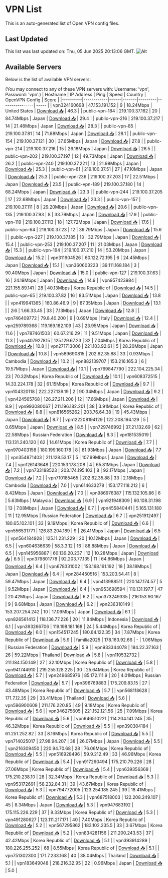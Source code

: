 # VPN List

This is an auto-generated list of Open VPN config files.

## Last Updated

This list was last updated on: Thu, 05 Jun 2025 20:13:06 GMT.
![Alt](https://repobeats.axiom.co/api/embed/186b98318ef1479477931607c1ad7d823f12451f.svg "Repobeats analytics image")

## Available Servers

Below is the list of available VPN servers:

(You may connect to any of these VPN servers with: Username: 'vpn', Password: 'vpn'.)
| Hostname | IP Address | Ping | Speed | Country | OpenVPN Config | Score |
|----------|------------|------|-------|---------|----------------| ----- |
| vpn324160698 | 47.153.191.152 | 9 | 18.24Mbps | United States | [Download 📥](./configs/server_0_US.ovpn) | 46.3 |
| public-vpn-184 | 219.100.37.162 | 20 | 84.74Mbps | Japan | [Download 📥](./configs/server_1_JP.ovpn) | 29.4 |
| public-vpn-216 | 219.100.37.217 | 14 | 21.48Mbps | Japan | [Download 📥](./configs/server_2_JP.ovpn) | 28.3 |
| public-vpn-85 | 219.100.37.81 | 14 | 71.88Mbps | Japan | [Download 📥](./configs/server_3_JP.ovpn) | 28.1 |
| public-vpn-154 | 219.100.37.121 | 30 | 37.65Mbps | Japan | [Download 📥](./configs/server_4_JP.ovpn) | 27.8 |
| public-vpn-214 | 219.100.37.216 | 15 | 26.18Mbps | Japan | [Download 📥](./configs/server_5_JP.ovpn) | 26.5 |
| public-vpn-202 | 219.100.37.197 | 12 | 49.73Mbps | Japan | [Download 📥](./configs/server_6_JP.ovpn) | 26.2 |
| public-vpn-240 | 219.100.37.221 | 13 | 21.98Mbps | Japan | [Download 📥](./configs/server_7_JP.ovpn) | 25.3 |
| public-vpn-61 | 219.100.37.51 | 27 | 47.10Mbps | Japan | [Download 📥](./configs/server_8_JP.ovpn) | 25.3 |
| public-vpn-236 | 219.100.37.203 | 17 | 22.51Mbps | Japan | [Download 📥](./configs/server_9_JP.ovpn) | 23.5 |
| public-vpn-189 | 219.100.37.180 | 14 | 68.24Mbps | Japan | [Download 📥](./configs/server_10_JP.ovpn) | 23.3 |
| public-vpn-244 | 219.100.37.205 | 17 | 22.68Mbps | Japan | [Download 📥](./configs/server_11_JP.ovpn) | 23.3 |
| public-vpn-157 | 219.100.37.111 | 8 | 29.20Mbps | Japan | [Download 📥](./configs/server_12_JP.ovpn) | 20.6 |
| public-vpn-135 | 219.100.37.93 | 8 | 33.79Mbps | Japan | [Download 📥](./configs/server_13_JP.ovpn) | 17.9 |
| public-vpn-119 | 219.100.37.113 | 18 | 127.72Mbps | Japan | [Download 📥](./configs/server_14_JP.ovpn) | 17.6 |
| public-vpn-64 | 219.100.37.23 | 12 | 39.79Mbps | Japan | [Download 📥](./configs/server_15_JP.ovpn) | 15.6 |
| public-vpn-227 | 219.100.37.185 | 13 | 32.79Mbps | Japan | [Download 📥](./configs/server_16_JP.ovpn) | 15.4 |
| public-vpn-253 | 219.100.37.207 | 11 | 21.03Mbps | Japan | [Download 📥](./configs/server_17_JP.ovpn) | 15.3 |
| public-vpn-194 | 219.100.37.210 | 14 | 53.20Mbps | Japan | [Download 📥](./configs/server_18_JP.ovpn) | 15.2 |
| vpn311904526 | 60.122.72.195 | 6 | 24.45Mbps | Japan | [Download 📥](./configs/server_19_JP.ovpn) | 15.1 |
| vpn360603223 | 39.111.168.184 | 3 | 90.40Mbps | Japan | [Download 📥](./configs/server_20_JP.ovpn) | 15.0 |
| public-vpn-127 | 219.100.37.63 | 16 | 24.19Mbps | Japan | [Download 📥](./configs/server_21_JP.ovpn) | 14.9 |
| vpn957423984 | 221.155.89.141 | 28 | 40.13Mbps | Korea Republic of | [Download 📥](./configs/server_22_KR.ovpn) | 14.5 |
| public-vpn-65 | 219.100.37.82 | 16 | 83.51Mbps | Japan | [Download 📥](./configs/server_23_JP.ovpn) | 13.8 |
| vpn419941365 | 160.86.46.9 | 9 | 87.35Mbps | Japan | [Download 📥](./configs/server_24_JP.ovpn) | 13.1 |
| 2i6 | 1.66.33.45 | 33 | 7.13Mbps | Japan | [Download 📥](./configs/server_25_JP.ovpn) | 12.8 |
| vpn746409772 | 79.8.40.200 | 9 | 0.69Mbps | Italy | [Download 📥](./configs/server_26_IT.ovpn) | 12.4 |
| vpn259789368 | 119.169.182.109 | 43 | 23.95Mbps | Japan | [Download 📥](./configs/server_27_JP.ovpn) | 11.6 |
| vpn787461503 | 60.67.216.29 | 11 | 9.51Mbps | Japan | [Download 📥](./configs/server_28_JP.ovpn) | 11.3 |
| vpn407927815 | 125.129.67.23 | 32 | 7.04Mbps | Korea Republic of | [Download 📥](./configs/server_29_KR.ovpn) | 10.8 |
| vpn271713006 | 221.103.92.61 | 5 | 28.20Mbps | Japan | [Download 📥](./configs/server_30_JP.ovpn) | 10.8 |
| vpn589690815 | 202.62.35.88 | 33 | 0.93Mbps | Cambodia | [Download 📥](./configs/server_31_KH.ovpn) | 10.2 |
| vpn882139707 | 153.216.165.3 | 6 | 19.57Mbps | Japan | [Download 📥](./configs/server_32_JP.ovpn) | 10.1 |
| vpn769847790 | 222.104.225.34 | 23 | 70.32Mbps | Korea Republic of | [Download 📥](./configs/server_33_KR.ovpn) | 10.1 |
| vpn608372515 | 14.33.224.178 | 32 | 61.15Mbps | Korea Republic of | [Download 📥](./configs/server_34_KR.ovpn) | 9.7 |
| vpn104320118 | 222.227.139.19 | 2 | 90.34Mbps | Japan | [Download 📥](./configs/server_35_JP.ovpn) | 9.2 |
| vpn424565768 | 126.27.211.206 | 12 | 17.66Mbps | Japan | [Download 📥](./configs/server_36_JP.ovpn) | 8.9 |
| vpn993080067 | 211.196.182.201 | 38 | 3.91Mbps | Korea Republic of | [Download 📥](./configs/server_37_KR.ovpn) | 8.8 |
| vpn816565262 | 203.76.64.38 | 19 | 45.43Mbps | Japan | [Download 📥](./configs/server_38_JP.ovpn) | 8.7 |
| vpn122208194129 | 122.208.194.129 | 5 | 0.65Mbps | Japan | [Download 📥](./configs/server_39_JP.ovpn) | 8.5 |
| vpn729746992 | 37.21.132.69 | 62 | 22.58Mbps | Russian Federation | [Download 📥](./configs/server_40_RU.ovpn) | 8.3 |
| vpn181535019 | 113.131.240.120 | 62 | 14.61Mbps | Korea Republic of | [Download 📥](./configs/server_41_KR.ovpn) | 7.7 |
| vpn970403158 | 180.199.160.178 | 8 | 81.93Mbps | Japan | [Download 📥](./configs/server_42_JP.ovpn) | 7.7 |
| vpn354871403 | 211.128.53.17 | 5 | 107.99Mbps | Japan | [Download 📥](./configs/server_43_JP.ovpn) | 7.4 |
| vpn126143648 | 220.153.178.208 | 4 | 65.81Mbps | Japan | [Download 📥](./configs/server_44_JP.ovpn) | 7.2 |
| vpn733188523 | 203.174.195.103 | 8 | 92.17Mbps | Japan | [Download 📥](./configs/server_45_JP.ovpn) | 7.2 |
| vpn710185465 | 202.62.35.88 | 33 | 2.18Mbps | Cambodia | [Download 📥](./configs/server_46_KH.ovpn) | 7.0 |
| vpn614633278 | 153.177.118.212 | 6 | 8.42Mbps | Japan | [Download 📥](./configs/server_47_JP.ovpn) | 7.0 |
| vpn986976387 | 115.132.105.86 | 6 | 5.63Mbps | Malaysia | [Download 📥](./configs/server_48_MY.ovpn) | 6.9 |
| vpn921948309 | 60.108.31.198 | 13 | 7.08Mbps | Japan | [Download 📥](./configs/server_49_JP.ovpn) | 6.7 |
| vpn455840441 | 5.165.131.180 | 11 | 12.95Mbps | Russian Federation | [Download 📥](./configs/server_50_RU.ovpn) | 6.7 |
| vpn251912497 | 180.65.102.101 | 33 | 9.19Mbps | Korea Republic of | [Download 📥](./configs/server_51_KR.ovpn) | 6.6 |
| vpn556531771 | 126.83.204.189 | 9 | 26.41Mbps | Japan | [Download 📥](./configs/server_52_JP.ovpn) | 6.5 |
| vpn564184928 | 125.11.231.229 | 20 | 10.12Mbps | Japan | [Download 📥](./configs/server_53_JP.ovpn) | 6.5 |
| vpn604636639 | 58.3.3.12 | 16 | 88.88Mbps | Japan | [Download 📥](./configs/server_54_JP.ovpn) | 6.5 |
| vpn145956887 | 60.139.20.237 | 12 | 10.28Mbps | Japan | [Download 📥](./configs/server_55_JP.ovpn) | 6.5 |
| vpn379801778 | 92.203.77.135 | 11 | 64.86Mbps | Japan | [Download 📥](./configs/server_56_JP.ovpn) | 6.4 |
| vpn678331002 | 153.168.161.192 | 18 | 38.18Mbps | Japan | [Download 📥](./configs/server_57_JP.ovpn) | 6.4 |
| vpn284450516 | 153.203.54.41 | 8 | 59.47Mbps | Japan | [Download 📥](./configs/server_58_JP.ovpn) | 6.4 |
| vpn413988511 | 220.147.174.57 | 5 | 9.52Mbps | Japan | [Download 📥](./configs/server_59_JP.ovpn) | 6.4 |
| vpn953698594 | 110.131.197.7 | 47 | 20.42Mbps | Japan | [Download 📥](./configs/server_60_JP.ovpn) | 6.2 |
| vpn373249335 | 216.153.90.167 | 9 | 9.68Mbps | Japan | [Download 📥](./configs/server_61_JP.ovpn) | 6.2 |
| vpn236310149 | 153.207.254.242 | 10 | 17.09Mbps | Japan | [Download 📥](./configs/server_62_JP.ovpn) | 6.1 |
| vpn826561413 | 118.136.77.226 | 20 | 11.84Mbps | Indonesia | [Download 📥](./configs/server_63_ID.ovpn) | 6.1 |
| vpn393266706 | 119.198.181.168 | 24 | 5.44Mbps | Korea Republic of | [Download 📥](./configs/server_64_KR.ovpn) | 6.0 |
| vpn154517245 | 180.64.122.35 | 34 | 7.87Mbps | Korea Republic of | [Download 📥](./configs/server_65_KR.ovpn) | 5.9 |
| familia2025 | 178.163.92.66 | - | 1.06Mbps | Russian Federation | [Download 📥](./configs/server_66_RU.ovpn) | 5.9 |
| vpn933344078 | 184.22.37.163 | 26 | 59.22Mbps | Thailand | [Download 📥](./configs/server_67_TH.ovpn) | 5.8 |
| vpn110532732 | 211.184.150.149 | 27 | 32.10Mbps | Korea Republic of | [Download 📥](./configs/server_68_KR.ovpn) | 5.8 |
| vpn941744910 | 219.255.128.225 | 30 | 25.64Mbps | Korea Republic of | [Download 📥](./configs/server_69_KR.ovpn) | 5.7 |
| vpn249685976 | 85.172.111.9 | 20 | 4.01Mbps | Russian Federation | [Download 📥](./configs/server_70_RU.ovpn) | 5.7 |
| vpn396769883 | 175.209.83.15 | 27 | 43.48Mbps | Korea Republic of | [Download 📥](./configs/server_71_KR.ovpn) | 5.7 |
| vpn568118628 | 171.7.12.35 | 29 | 33.41Mbps | Thailand | [Download 📥](./configs/server_72_TH.ovpn) | 5.6 |
| vpn596900608 | 211.176.220.85 | 49 | 9.18Mbps | Korea Republic of | [Download 📥](./configs/server_73_KR.ovpn) | 5.6 |
| vpn346275605 | 221.152.121.56 | 25 | 7.09Mbps | Korea Republic of | [Download 📥](./configs/server_74_KR.ovpn) | 5.6 |
| vpn946510221 | 114.204.141.245 | 35 | 46.32Mbps | Korea Republic of | [Download 📥](./configs/server_75_KR.ovpn) | 5.5 |
| vpn390304184 | 61.251.252.82 | 33 | 8.16Mbps | Korea Republic of | [Download 📥](./configs/server_76_KR.ovpn) | 5.5 |
| vpn714025017 | 27.98.94.207 | 38 | 26.07Mbps | Japan | [Download 📥](./configs/server_77_JP.ovpn) | 5.5 |
| vpn216309450 | 220.94.70.68 | 28 | 76.06Mbps | Korea Republic of | [Download 📥](./configs/server_78_KR.ovpn) | 5.5 |
| vpn516928496 | 59.9.212.49 | 33 | 46.96Mbps | Korea Republic of | [Download 📥](./configs/server_79_KR.ovpn) | 5.4 |
| vpn917260494 | 175.210.79.226 | 28 | 27.06Mbps | Korea Republic of | [Download 📥](./configs/server_80_KR.ovpn) | 5.4 |
| vpn639356368 | 175.210.238.10 | 28 | 32.34Mbps | Korea Republic of | [Download 📥](./configs/server_81_KR.ovpn) | 5.3 |
| vpn953172691 | 58.232.84.31 | 39 | 43.67Mbps | Korea Republic of | [Download 📥](./configs/server_82_KR.ovpn) | 5.3 |
| vpn794772005 | 123.254.185.245 | 39 | 18.41Mbps | Korea Republic of | [Download 📥](./configs/server_83_KR.ovpn) | 5.3 |
| vpn687518003 | 122.208.249.107 | 45 | 8.34Mbps | Japan | [Download 📥](./configs/server_84_JP.ovpn) | 5.3 |
| vpn947683192 | 175.115.226.229 | 37 | 9.33Mbps | Korea Republic of | [Download 📥](./configs/server_85_KR.ovpn) | 5.3 |
| vpn491280627 | 123.111.217.171 | 40 | 7.40Mbps | Korea Republic of | [Download 📥](./configs/server_86_KR.ovpn) | 5.2 |
| vpn567295862 | 183.102.235.5 | 33 | 3.67Mbps | Korea Republic of | [Download 📥](./configs/server_87_KR.ovpn) | 5.2 |
| vpn834281156 | 211.200.243.53 | 37 | 42.42Mbps | Korea Republic of | [Download 📥](./configs/server_88_KR.ovpn) | 5.1 |
| vpn393914289 | 180.226.255.252 | 68 | 8.55Mbps | Korea Republic of | [Download 📥](./configs/server_89_KR.ovpn) | 5.1 |
| vpn751302300 | 171.7.233.168 | 40 | 38.04Mbps | Thailand | [Download 📥](./configs/server_90_TH.ovpn) | 5.1 |
| vpn183649048 | 218.216.32.95 | 22 | 0.96Mbps | Japan | [Download 📥](./configs/server_91_JP.ovpn) | 5.0 |
